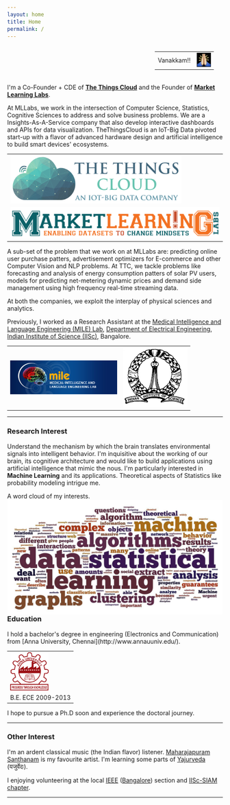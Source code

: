 ```yaml
---
layout: home
title: Home
permalink: /
---
```


<div>
<marquee behavior="scroll" direction="left"><table text-align="center">
<tr>
<td>Vanakkam!!</td><td><img src='/public/images/vanakkam.png' width='33' border='0'></td>
</tr>
</table></marquee>
</div>
						
<!--<div align="centre">
<table text-align="center">
<tr>
<td>Vanakkam!!</td><td><img src='/public/images/vanakkam.png' width='33' border='0'></td>
</tr>
</table>
</div>
-->


<!--<h3>Work</h3> -->

<!--I work as a Computer Vision Engineer at [Skylark Drones](http://www.skylarkdrones.com/). Here, I contribute to build open source vision systems for drones.
<div align="center">
<table text-align="center">
<tr>
<td><a href='http://www.skylarkdrones.com/' target='_blank'><img src='/public/images/skylark-logo.png' width='200' border='0'></a></td>
</tr>
</table>
</div>-->
I'm a Co-Founder + CDE of **[The Things Cloud](http://www.thethingscloud.com/)** and the Founder of  **[Market Learning Labs](http://marketlearning.io)**. 

At MLLabs, we work in the intersection of Computer Science, Statistics, Cognitive Sciences to address and solve business problems. We are a Insights-As-A-Service company that also develop interactive dashboards and APIs for data visualization. TheThingsCloud is an IoT-Big Data pivoted start-up with a flavor of advanced hardware design and artificial intelligence to build smart devices' ecosystems. 

<div align="center">
<table text-align="center">
<tr>
<td><a href='http://www.thethingscloud.com/' target='_blank'><img src='/public/images/logoWNameWeb.png' width='400' border='0'></a></td>
</tr>
<tr>
<td><a href='http://www.marketlearning.io/' target='_blank'><img src='/public/images/marketLearningLogoDesign.png' width='550' border='0'></a></td>
</tr>
</table>
</div>

A sub-set of the problem that we work on at MLLabs are: predicting online user purchase patters, advertisement optimizers for E-commerce and other Computer Vision and NLP problems. At TTC, we tackle problems like forecasting and analysis of energy consumption patters of solar PV users, models for predicting net-metering dynamic prices and  demand side management using high frequency real-time streaming data.

At both the companies, we exploit the interplay of physical sciences and analytics.

<!--I advise for a friend's E-Commerce start-up as Technology Consultant.  -->

Previously, I worked as a Research Assistant at the [Medical Intelligence and Language Engineering (MILE) Lab](http://mile.ee.iisc.ernet.in/mile/index.html), [Department of Electrical Engineering](http://www.ee.iisc.ernet.in/), [Indian Institute of Science (IISc)](http://www.iisc.ernet.in/), Bangalore. 

<div align="center">
<table text-align="center">
<tr>
<td><a href='http://mile.ee.iisc.ernet.in/mile/index.html' target='_blank'><img src='/public/images/logo_mile.jpg' width='250' border='0'></a></td><td><a href='http://www.iisc.ernet.in/' target='_blank'><img src='/public/images/IISc_logo_transparent.png' width='150' border='0'></a></td>
</tr>
</table>
</div>

<hr/>

<h3>Research Interest <i class="fa fa-spinner fa-pulse"></i> <i class="fa fa-refresh fa-spin"></i></h3>

Understand the mechanism by which the brain translates environmental signals into intelligent behavior. I'm inquisitive about the working of our brain, its cognitive architecture and would like to build applications using artificial intelligence that mimic the nous. I'm particularly interested in **Machine Learning** and its applications. Theoretical aspects of Statistics like probability modeling intrigue me.

<!--Keywords: Machine Learning, Machine Vision and Statistics.-->
<!--I would like to explore topics like optimisation of large-scale learning, design of  multi-agent systems (DAI) and adaptive algorithms for game/mechanism design.-->
<!-- Basically, I seek to narrow down on potential hypothesis that I want to persue at my doctoral level research.  --> 

A word cloud of my interests.
<img style="float:right" src="/public/images/riWordle.jpg"/>

<h3>Education</h3>
I hold a bachelor's degree in engineering (Electronics and Communication) from [Anna University, Chennai](http://www.annauuniv.edu/).

<!--{: .center}-->
<!--![image](/public/images/annaUniv.png "Github Developer Pack")
--><!--![My helpful screenshot](/public/images/annaUniv.png)-->

<div align="center">
<table text-align="center">
<tr>
<td><a href='http://www.annauniv.edu/'><img src='/public/images/annaUniv.png' width='90' border='0'></a></td>
</tr>
<tr><td>B.E. ECE 2009-2013</td></tr>
</table>
</div>

I hope to pursue a Ph.D soon and experience the doctoral journey. 
<hr/>

<h3>Other Interest</h3>

I'm an ardent classical music (the Indian flavor) listener. [Maharajapuram Santhanam](http://en.wikipedia.org/wiki/Maharajapuram_Santhanam) is my favourite artist. I'm learning some parts of [Yajurveda](http://en.wikipedia.org/wiki/Yajurveda) (यजुर्वेदः). 

I enjoying volunteering at the local [IEEE](http://www.ieee.org/index.html) ([Bangalore](http://bcp.ieeebangalore.org/)) section and [IISc-SIAM chapter](http://www.iiscsiam.github.io).
<hr/>
